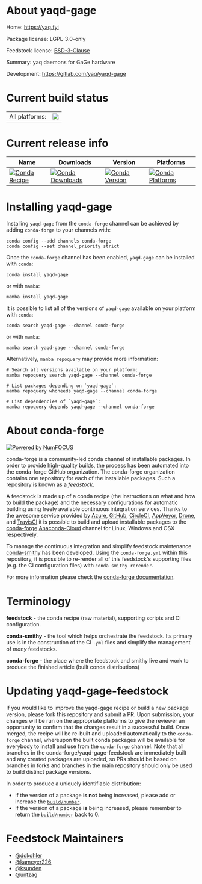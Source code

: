 About yaqd-gage
===============

Home: https://yaq.fyi

Package license: LGPL-3.0-only

Feedstock license: [BSD-3-Clause](https://github.com/conda-forge/yaqd-gage-feedstock/blob/main/LICENSE.txt)

Summary: yaq daemons for GaGe hardware

Development: https://gitlab.com/yaq/yaqd-gage

Current build status
====================


<table><tr><td>All platforms:</td>
    <td>
      <a href="https://dev.azure.com/conda-forge/feedstock-builds/_build/latest?definitionId=11640&branchName=main">
        <img src="https://dev.azure.com/conda-forge/feedstock-builds/_apis/build/status/yaqd-gage-feedstock?branchName=main">
      </a>
    </td>
  </tr>
</table>

Current release info
====================

| Name | Downloads | Version | Platforms |
| --- | --- | --- | --- |
| [![Conda Recipe](https://img.shields.io/badge/recipe-yaqd--gage-green.svg)](https://anaconda.org/conda-forge/yaqd-gage) | [![Conda Downloads](https://img.shields.io/conda/dn/conda-forge/yaqd-gage.svg)](https://anaconda.org/conda-forge/yaqd-gage) | [![Conda Version](https://img.shields.io/conda/vn/conda-forge/yaqd-gage.svg)](https://anaconda.org/conda-forge/yaqd-gage) | [![Conda Platforms](https://img.shields.io/conda/pn/conda-forge/yaqd-gage.svg)](https://anaconda.org/conda-forge/yaqd-gage) |

Installing yaqd-gage
====================

Installing `yaqd-gage` from the `conda-forge` channel can be achieved by adding `conda-forge` to your channels with:

```
conda config --add channels conda-forge
conda config --set channel_priority strict
```

Once the `conda-forge` channel has been enabled, `yaqd-gage` can be installed with `conda`:

```
conda install yaqd-gage
```

or with `mamba`:

```
mamba install yaqd-gage
```

It is possible to list all of the versions of `yaqd-gage` available on your platform with `conda`:

```
conda search yaqd-gage --channel conda-forge
```

or with `mamba`:

```
mamba search yaqd-gage --channel conda-forge
```

Alternatively, `mamba repoquery` may provide more information:

```
# Search all versions available on your platform:
mamba repoquery search yaqd-gage --channel conda-forge

# List packages depending on `yaqd-gage`:
mamba repoquery whoneeds yaqd-gage --channel conda-forge

# List dependencies of `yaqd-gage`:
mamba repoquery depends yaqd-gage --channel conda-forge
```


About conda-forge
=================

[![Powered by
NumFOCUS](https://img.shields.io/badge/powered%20by-NumFOCUS-orange.svg?style=flat&colorA=E1523D&colorB=007D8A)](https://numfocus.org)

conda-forge is a community-led conda channel of installable packages.
In order to provide high-quality builds, the process has been automated into the
conda-forge GitHub organization. The conda-forge organization contains one repository
for each of the installable packages. Such a repository is known as a *feedstock*.

A feedstock is made up of a conda recipe (the instructions on what and how to build
the package) and the necessary configurations for automatic building using freely
available continuous integration services. Thanks to the awesome service provided by
[Azure](https://azure.microsoft.com/en-us/services/devops/), [GitHub](https://github.com/),
[CircleCI](https://circleci.com/), [AppVeyor](https://www.appveyor.com/),
[Drone](https://cloud.drone.io/welcome), and [TravisCI](https://travis-ci.com/)
it is possible to build and upload installable packages to the
[conda-forge](https://anaconda.org/conda-forge) [Anaconda-Cloud](https://anaconda.org/)
channel for Linux, Windows and OSX respectively.

To manage the continuous integration and simplify feedstock maintenance
[conda-smithy](https://github.com/conda-forge/conda-smithy) has been developed.
Using the ``conda-forge.yml`` within this repository, it is possible to re-render all of
this feedstock's supporting files (e.g. the CI configuration files) with ``conda smithy rerender``.

For more information please check the [conda-forge documentation](https://conda-forge.org/docs/).

Terminology
===========

**feedstock** - the conda recipe (raw material), supporting scripts and CI configuration.

**conda-smithy** - the tool which helps orchestrate the feedstock.
                   Its primary use is in the construction of the CI ``.yml`` files
                   and simplify the management of *many* feedstocks.

**conda-forge** - the place where the feedstock and smithy live and work to
                  produce the finished article (built conda distributions)


Updating yaqd-gage-feedstock
============================

If you would like to improve the yaqd-gage recipe or build a new
package version, please fork this repository and submit a PR. Upon submission,
your changes will be run on the appropriate platforms to give the reviewer an
opportunity to confirm that the changes result in a successful build. Once
merged, the recipe will be re-built and uploaded automatically to the
`conda-forge` channel, whereupon the built conda packages will be available for
everybody to install and use from the `conda-forge` channel.
Note that all branches in the conda-forge/yaqd-gage-feedstock are
immediately built and any created packages are uploaded, so PRs should be based
on branches in forks and branches in the main repository should only be used to
build distinct package versions.

In order to produce a uniquely identifiable distribution:
 * If the version of a package **is not** being increased, please add or increase
   the [``build/number``](https://docs.conda.io/projects/conda-build/en/latest/resources/define-metadata.html#build-number-and-string).
 * If the version of a package **is** being increased, please remember to return
   the [``build/number``](https://docs.conda.io/projects/conda-build/en/latest/resources/define-metadata.html#build-number-and-string)
   back to 0.

Feedstock Maintainers
=====================

* [@ddkohler](https://github.com/ddkohler/)
* [@kameyer226](https://github.com/kameyer226/)
* [@ksunden](https://github.com/ksunden/)
* [@untzag](https://github.com/untzag/)

